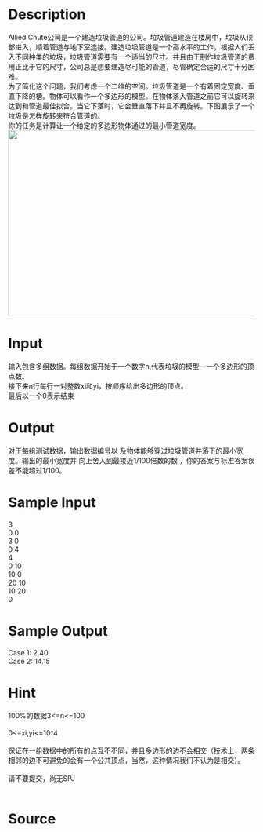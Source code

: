 
# Description

<div class="content"><div>Allied Chute公司是一个建造垃圾管道的公司。垃圾管道建造在楼房中，垃圾从顶部进入，顺着管道与地下室连接。建造垃圾管道是一个高水平的工作。根据人们丢入不同种类的垃圾，垃圾管道需要有一个适当的尺寸。并且由于制作垃圾管道的费用正比于它的尺寸，公司总是想要建造尽可能的管道，尽管确定合适的尺寸十分困难。</div>
<div>为了简化这个问题，我们考虑一个二维的空间。垃圾管道是一个有着固定宽度、垂直下降的槽。物体可以看作一个多边形的模型。在物体落入管道之前它可以旋转来达到和管道最佳拟合。当它下落时，它会垂直落下并且不再旋转。下图展示了一个垃圾是怎样旋转来符合管道的。</div>
<div>你的任务是计算让一个给定的多边形物体通过的最小管道宽度。</div>
<div><img src="/source/bzoj/3966/img/aHR0cHM6Ly9seWRzeS5jb20vSnVkZ2VPbmxpbmUvdXBsb2FkLzIwMTUwNC82Ni5ibXA=.bmp" width="558" height="379" alt=""/></div>
<div></div>
<p></p></div>

# Input

<div class="content"><div>输入包含多组数据。每组数据开始于一个数字n,代表垃圾的模型—一个多边形的顶点数。</div>
<div>接下来n行每行一对整数xi和yi，按顺序给出多边形的顶点。</div>
<div>最后以一个0表示结束</div>
<div></div>
<p></p></div>

# Output

<div class="content"><div>对于每组测试数据，输出数据编号以 及物体能够穿过垃圾管道并落下的最小宽度。输出的最小宽度并 向上舍入到最接近1/100倍数的数 ，你的答案与标准答案误差不能超过1/100。</div>
<div></div>
<p></p></div>

# Sample Input

<div class="content"><span class="sampledata">3<br/>
0 0<br/>
3 0<br/>
0 4<br/>
4<br/>
0 10<br/>
10 0<br/>
20 10<br/>
10 20<br/>
0</span></div>

# Sample Output

<div class="content"><span class="sampledata">Case 1: 2.40<br/>
Case 2: 14.15</span></div>

# Hint

<div class="content"><p></p><div>100%的数据3&lt;=n&lt;=100</div><br/>
<div>0&lt;=xi,yi&lt;=10^4</div><br/>
<div>保证在一组数据中的所有的点互不不同，并且多边形的边不会相交（技术上，两条相邻的边不可避免的会有一个公共顶点，当然，这种情况我们不认为是相交）。</div><br/>
<div>请不要提交，尚无SPJ</div><br/>
<p></p><p></p></div>

# Source

<div class="content"><p><a href="problemset.php?search="></a></p></div>

